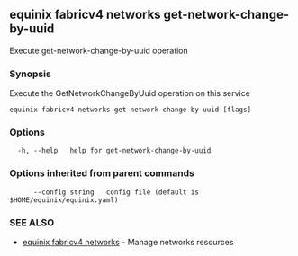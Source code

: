 ## equinix fabricv4 networks get-network-change-by-uuid

Execute get-network-change-by-uuid operation

### Synopsis

Execute the GetNetworkChangeByUuid operation on this service

```
equinix fabricv4 networks get-network-change-by-uuid [flags]
```

### Options

```
  -h, --help   help for get-network-change-by-uuid
```

### Options inherited from parent commands

```
      --config string   config file (default is $HOME/equinix/equinix.yaml)
```

### SEE ALSO

* [equinix fabricv4 networks](equinix_fabricv4_networks.md)	 - Manage networks resources

